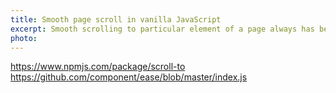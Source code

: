 ```yaml
---
title: Smooth page scroll in vanilla JavaScript
excerpt: Smooth scrolling to particular element of a page always has been tricky without jQuert animate function. Not anymore — scrl is out!
photo:
---
```


https://www.npmjs.com/package/scroll-to
https://github.com/component/ease/blob/master/index.js
